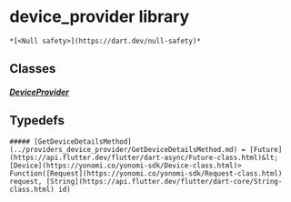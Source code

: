 


# device_provider library






    *[<Null safety>](https://dart.dev/null-safety)*





## Classes

##### [DeviceProvider](../providers_device_provider/DeviceProvider-class.md)



 









## Typedefs


    ##### [GetDeviceDetailsMethod](../providers_device_provider/GetDeviceDetailsMethod.md) = [Future](https://api.flutter.dev/flutter/dart-async/Future-class.html)&lt;[Device](https://yonomi.co/yonomi-sdk/Device-class.html)> Function([Request](https://yonomi.co/yonomi-sdk/Request-class.html) request, [String](https://api.flutter.dev/flutter/dart-core/String-class.html) id)
    


       
    









